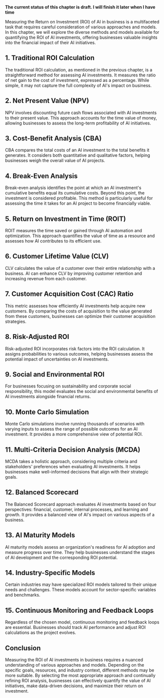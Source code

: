 **The current status of this chapter is draft. I will finish it later when I have time**

Measuring the Return on Investment (ROI) of AI in business is a multifaceted task that requires careful consideration of various approaches and models. In this chapter, we will explore the diverse methods and models available for quantifying the ROI of AI investments, offering businesses valuable insights into the financial impact of their AI initiatives.

**1. Traditional ROI Calculation**
----------------------------------

The traditional ROI calculation, as mentioned in the previous chapter, is a straightforward method for assessing AI investments. It measures the ratio of net gain to the cost of investment, expressed as a percentage. While simple, it may not capture the full complexity of AI's impact on business.

**2. Net Present Value (NPV)**
------------------------------

NPV involves discounting future cash flows associated with AI investments to their present value. This approach accounts for the time value of money, allowing businesses to assess the long-term profitability of AI initiatives.

**3. Cost-Benefit Analysis (CBA)**
----------------------------------

CBA compares the total costs of an AI investment to the total benefits it generates. It considers both quantitative and qualitative factors, helping businesses weigh the overall value of AI projects.

**4. Break-Even Analysis**
--------------------------

Break-even analysis identifies the point at which an AI investment's cumulative benefits equal its cumulative costs. Beyond this point, the investment is considered profitable. This method is particularly useful for assessing the time it takes for an AI project to become financially viable.

**5. Return on Investment in Time (ROIT)**
------------------------------------------

ROIT measures the time saved or gained through AI automation and optimization. This approach quantifies the value of time as a resource and assesses how AI contributes to its efficient use.

**6. Customer Lifetime Value (CLV)**
------------------------------------

CLV calculates the value of a customer over their entire relationship with a business. AI can enhance CLV by improving customer retention and increasing revenue from each customer.

**7. Customer Acquisition Cost (CAC) Ratio**
--------------------------------------------

This metric assesses how efficiently AI investments help acquire new customers. By comparing the costs of acquisition to the value generated from these customers, businesses can optimize their customer acquisition strategies.

**8. Risk-Adjusted ROI**
------------------------

Risk-adjusted ROI incorporates risk factors into the ROI calculation. It assigns probabilities to various outcomes, helping businesses assess the potential impact of uncertainties on AI investments.

**9. Social and Environmental ROI**
-----------------------------------

For businesses focusing on sustainability and corporate social responsibility, this model evaluates the social and environmental benefits of AI investments alongside financial returns.

**10. Monte Carlo Simulation**
------------------------------

Monte Carlo simulations involve running thousands of scenarios with varying inputs to assess the range of possible outcomes for an AI investment. It provides a more comprehensive view of potential ROI.

**11. Multi-Criteria Decision Analysis (MCDA)**
-----------------------------------------------

MCDA takes a holistic approach, considering multiple criteria and stakeholders' preferences when evaluating AI investments. It helps businesses make well-informed decisions that align with their strategic goals.

**12. Balanced Scorecard**
--------------------------

The Balanced Scorecard approach evaluates AI investments based on four perspectives: financial, customer, internal processes, and learning and growth. It provides a balanced view of AI's impact on various aspects of a business.

**13. AI Maturity Models**
--------------------------

AI maturity models assess an organization's readiness for AI adoption and measure progress over time. They help businesses understand the stages of AI development and the corresponding ROI potential.

**14. Industry-Specific Models**
--------------------------------

Certain industries may have specialized ROI models tailored to their unique needs and challenges. These models account for sector-specific variables and benchmarks.

**15. Continuous Monitoring and Feedback Loops**
------------------------------------------------

Regardless of the chosen model, continuous monitoring and feedback loops are essential. Businesses should track AI performance and adjust ROI calculations as the project evolves.

**Conclusion**
--------------

Measuring the ROI of AI investments in business requires a nuanced understanding of various approaches and models. Depending on the specific goals, resources, and industry context, different methods may be more suitable. By selecting the most appropriate approach and continually refining ROI analysis, businesses can effectively quantify the value of AI initiatives, make data-driven decisions, and maximize their return on investment.
